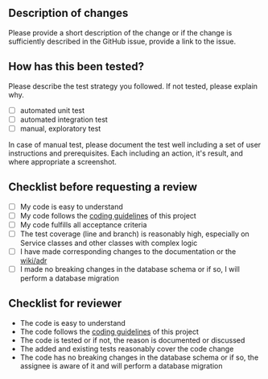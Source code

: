 ## Description of changes
Please provide a short description of the change or if the change is sufficiently described in the GitHub issue, provide a link to the issue.

  
## How has this been tested?

Please describe the test strategy you followed. If not tested, please explain why.

- [ ] automated unit test
- [ ] automated integration test
- [ ] manual, exploratory test

In case of manual test, please document the test well including a set of user instructions and prerequisites. Each including an action, it's result, and where appropriate a screenshot.
    
## Checklist before requesting a review

- [ ] My code is easy to understand
- [ ] My code follows the [coding guidelines](https://github.com/IT-REX-Platform/wiki/blob/main/dev-manuals/backend/coding-guidelines.md) of this project
- [ ] My code fulfills all acceptance criteria
- [ ] The test coverage (line and branch) is reasonably high, especially on Service classes and other classes with complex logic
- [ ] I have made corresponding changes to the documentation or
  the [wiki/adr](https://github.com/IT-REX-Platform/wiki/tree/main/adr)
- [ ] I made no breaking changes in the database schema or if so, I will perform a database migration

## Checklist for reviewer

- The code is easy to understand
- The code follows
  the [coding guidelines](https://github.com/IT-REX-Platform/wiki/blob/main/dev-manuals/backend/coding-guidelines.md) of
  this project
- The code is tested or if not, the reason is documented or discussed
- The added and existing tests reasonably cover the code change
- The code has no breaking changes in the database schema or if so, the assignee is aware of it and
  will perform a database migration
